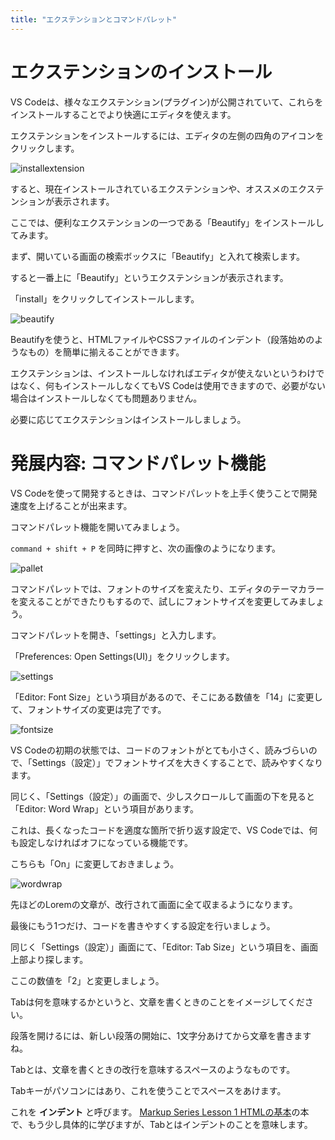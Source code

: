 ```yaml
---
title: "エクステンションとコマンドパレット"
---
```


# エクステンションのインストール

VS Codeは、様々なエクステンション\(プラグイン\)が公開されていて、これらをインストールすることでより快適にエディタを使えます。

エクステンションをインストールするには、エディタの左側の四角のアイコンをクリックします。

![installextension](https://storage.googleapis.com/zenn-user-upload/orgc8zkpo2v6bydnq5z2b4vdjl73)

すると、現在インストールされているエクステンションや、オススメのエクステンションが表示されます。

ここでは、便利なエクステンションの一つである「Beautify」をインストールしてみます。

まず、開いている画面の検索ボックスに「Beautify」と入れて検索します。

すると一番上に「Beautify」というエクステンションが表示されます。

「install」をクリックしてインストールします。

![beautify](https://storage.googleapis.com/zenn-user-upload/7d04ebo3lqxcgstijp2e2j7wt64z)

Beautifyを使うと、HTMLファイルやCSSファイルのインデント（段落始めのようなもの）を簡単に揃えることができます。

エクステンションは、インストールしなければエディタが使えないというわけではなく、何もインストールしなくてもVS Codeは使用できますので、必要がない場合はインストールしなくても問題ありません。

必要に応じてエクステンションはインストールしましょう。

# 発展内容: コマンドパレット機能

VS Codeを使って開発するときは、コマンドパレットを上手く使うことで開発速度を上げることが出来ます。

コマンドパレット機能を開いてみましょう。

`command + shift + P` を同時に押すと、次の画像のようになります。

![pallet](https://storage.googleapis.com/zenn-user-upload/580hzkd7y2073fdjicqqwp3ipqeh)

コマンドパレットでは、フォントのサイズを変えたり、エディタのテーマカラーを変えることができたりもするので、試しにフォントサイズを変更してみましょう。

コマンドパレットを開き、「settings」と入力します。

「Preferences: Open Settings\(UI\)」をクリックします。

![settings](https://storage.googleapis.com/zenn-user-upload/6kowyfcaf1mmqmpra07gf2482e61)

「Editor: Font Size」という項目があるので、そこにある数値を「14」に変更して、フォントサイズの変更は完了です。

![fontsize](https://storage.googleapis.com/zenn-user-upload/jwjq8dofthd5eh6jf2ym03q3q0j1)

VS Codeの初期の状態では、コードのフォントがとても小さく、読みづらいので、「Settings（設定）」でフォントサイズを大きくすることで、読みやすくなります。

同じく、「Settings（設定）」の画面で、少しスクロールして画面の下を見ると「Editor: Word Wrap」という項目があります。

これは、長くなったコードを適度な箇所で折り返す設定で、VS Codeでは、何も設定しなければオフになっている機能です。

こちらも「On」に変更しておきましょう。

![wordwrap](https://storage.googleapis.com/zenn-user-upload/6pckdyc7horrwa11fqzvn84cyuuc)

先ほどのLoremの文章が、改行されて画面に全て収まるようになります。

最後にもう1つだけ、コードを書きやすくする設定を行いましょう。

同じく「Settings（設定）」画面にて、「Editor: Tab Size」という項目を、画面上部より探します。

ここの数値を「2」と変更しましょう。

Tabは何を意味するかというと、文章を書くときのことをイメージしてください。

段落を開けるには、新しい段落の開始に、1文字分あけてから文章を書きますね。

Tabとは、文章を書くときの改行を意味するスペースのようなものです。

Tabキーがパソコンにはあり、これを使うことでスペースをあけます。

これを **インデント** と呼びます。 [Markup Series Lesson 1 HTMLの基本](https://zenn.dev/arisa_dev/books/markup-lesson1)の本で、もう少し具体的に学びますが、Tabとはインデントのことを意味します。